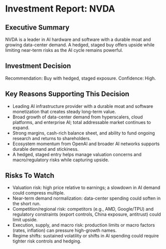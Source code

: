 # Investment Report: NVDA
## Executive Summary
NVDA is a leader in AI hardware and software with a durable moat and growing data-center demand. A hedged, staged buy offers upside while limiting near-term risks as the AI cycle remains powerful.

## Investment Decision
Recommendation: Buy with hedged, staged exposure. Confidence: High.

## Key Reasons Supporting This Decision
- Leading AI infrastructure provider with a durable moat and software monetization that creates steady long-term value.
- Broad growth of data-center demand from hyperscalers, cloud platforms, and enterprise AI; total addressable market continues to expand.
- Strong margins, cash-rich balance sheet, and ability to fund ongoing research and returns to shareholders.
- Ecosystem momentum from OpenAI and broader AI networks supports durable demand and stickiness.
- A hedged, staged entry helps manage valuation concerns and macro/regulatory risks while capturing upside.

## Risks To Watch
- Valuation risk: high price relative to earnings; a slowdown in AI demand could compress multiple.
- Near-term demand normalization: data-center spending could soften in the short run.
- Competition/regional risk: competitors (e.g., AMD, Google/TPU) and regulatory constraints (export controls, China exposure, antitrust) could limit upside.
- Execution, supply, and macro risk: production limits or macro factors (rates, inflation) can pressure high-growth names.
- Regime shifts: sustained volatility or shifts in AI spending could require tighter risk controls and hedging.